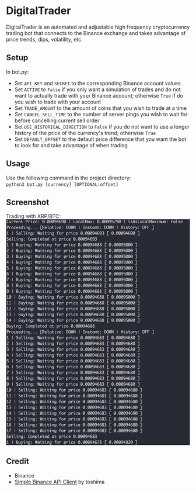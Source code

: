 # DigitalTrader

DigitalTrader is an automated and adjustable high frequency cryptocurrency trading bot that connects to the Binance exchange and takes advantage of price trends, dips, volatility, etc.

## Setup
In bot.py:
- Set `API_KEY` and `SECRET` to the corresponding Binance account values
- Set `ACTIVE` to `False` if you only want a simulation of trades and do not want to actually trade with your Binance account; otherwise `True` if do you wish to trade with your account
- Set `TRADE_AMOUNT` to the amount of coins that you wish to trade at a time
- Set `CANCEL_SELL_TIME` to the number of server pings you wish to wait for before cancelling current sell order
- Set `USE_HISTORICAL_DIRECTION` to `False` if you do not want to use a longer history of the price of the currency's trend; otherwise `True`
- Set `DEFAULT_OFFSET` to the default price difference that you want the bot to look for and take advantage of when trading

## Usage
Use the following command in the project directory:<br>`python3 bot.py [currency] [OPTIONAL:offset]`<br>

## Screenshot
Trading with XRP/BTC:
![screenshot](Figure_1.png)

## Credit
- Binance
- [Simple Binance API Client](https://github.com/toshima/binance/tree/c025c5e96ddf80837f2dcaf9eea8325a2ec62e65) by toshima
